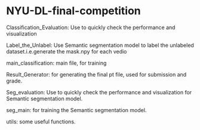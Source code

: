 # NYU-DL-final-competition
Classification_Evaluation: Use to quickly check the performance and visualization

Label_the_Unlabel: Use Semantic segmentation model to label the unlabeled dataset.i.e.generate the mask.npy for each vedio

main_classification: main file, for training

Result_Generator: for generating the final pt file, used for submission and grade.

Seg_evaluation: Use to quickly check the performance and visualization for Semantic segmentation model.

seg_main: for training the Semantic segmentation model.

utils: some useful functions.
